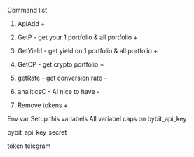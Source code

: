 Command list

1. ApiAdd +
2. GetP - get your 1 portfolio & all portfolio + 
3. GetYield - get yield on 1 portfolio & all portfolio +
4. GetCP - get crypto portfolio +
5. getRate - get conversion rate -
6. analiticsC - AI nice to have -


7. Remove tokens +

Env var
Setup this variabels
All variabel caps on
bybit_api_key

bybit_api_key_secret 


token telegram



